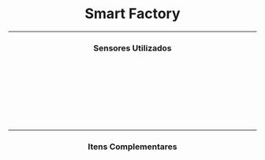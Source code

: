 <h1 align="center"> Smart Factory </h1>

<hr>

<h3 align="center"> Sensores Utilizados </h3>

<p align="center"> <img src="" /> </p>
<p align="center"> <img src="" /> </p>
<p align="center"> <img src="" /> </p>
<p align="center"> <img src="" /> </p>
<p align="center"> <img src="" /> </p>
<p align="center"> <img src="" /> </p>
<p align="center"> <img src="" /> </p>
<p align="center"> <img src="" /> </p>
<p align="center"> <img src="" /> </p>
<p align="center"> <img src="" /> </p>

<hr>

<h3 align="center"> Itens Complementares </h3>

<p align="center"> <img src="" /> </p>
<p align="center"> <img src="" /> </p>
<p align="center"> <img src="" /> </p>
<p align="center"> <img src="" /> </p>
<p align="center"> <img src="" /> </p>
<p align="center"> <img src="" /> </p>
<p align="center"> <img src="" /> </p>
<p align="center"> <img src="" /> </p>
<p align="center"> <img src="" /> </p>
<p align="center"> <img src="" /> </p>
